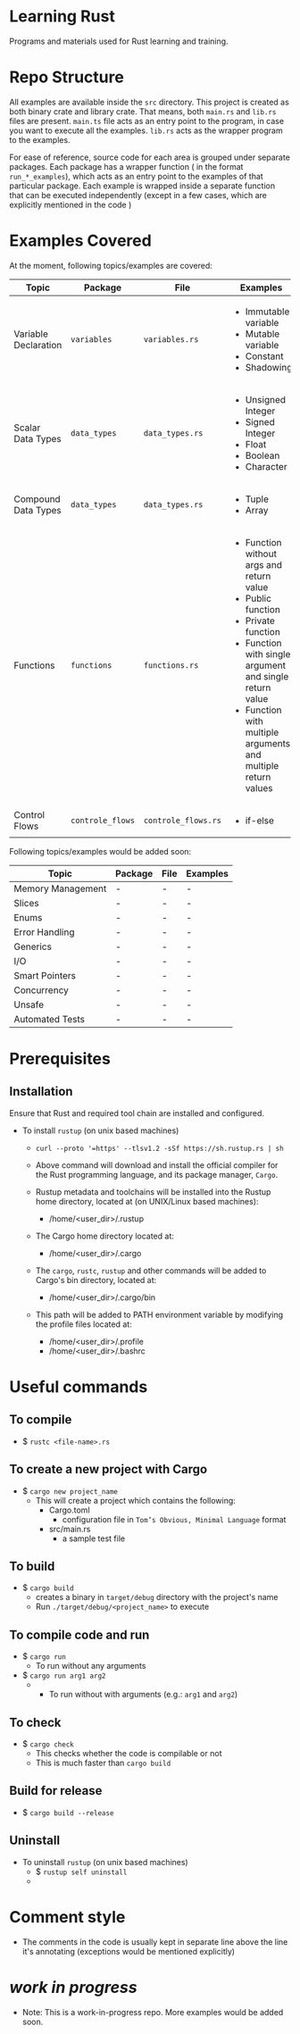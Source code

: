 # Learning Rust
Programs and materials used for Rust learning and training.

# Repo Structure
All examples are available inside the `src` directory. This project is created as both binary crate and library crate. That means, both `main.rs` and `lib.rs` files are present. 
`main.ts` file acts as an entry point to the program, in case you want to execute all the examples. `lib.rs` acts as the wrapper program to the examples. 

For ease of reference, source code for each area is grouped under separate packages. Each package has a wrapper function ( in the format `run_*_examples`), which acts as an entry point to the examples of that particular package. 
Each example is wrapped inside a separate function that can be executed independently (except in a few cases, which are explicitly mentioned in the code )

# Examples Covered

At the moment, following topics/examples are covered:

|Topic|Package|File|Examples|
|--|--|--|--|
|Variable Declaration|`variables`|`variables.rs`|<ul><li>Immutable variable</li><li>Mutable variable</li><li>Constant</li><li>Shadowing</li></ul> |
|Scalar Data Types|`data_types`|`data_types.rs`|<ul><li>Unsigned Integer</li><li>Signed Integer</li><li>Float</li><li>Boolean</li><li>Character</li></ul>|
|Compound Data Types|`data_types`|`data_types.rs`|<ul><li>Tuple</li><li>Array</li></ul>|
|Functions|`functions`|`functions.rs`|<ul><li>Function without args and return value</li><li>Public function</li><li>Private function</li><li>Function with single argument and single return value</li><li>Function with multiple arguments and multiple return values</li></ul>|
|Control Flows|`controle_flows`|`controle_flows.rs`|<ul><li>if-else</li></ul>|

Following topics/examples would be added soon:

|Topic|Package|File|Examples|
|--|--|--|--|
|Memory Management|-|-|-|
|Slices|-|-|-|
|Enums|-|-|-|
|Error Handling|-|-|-|
|Generics|-|-|-|
|I/O|-|-|-|
|Smart Pointers|-|-|-|
|Concurrency|-|-|-|
|Unsafe|-|-|-|
|Automated Tests|-|-|-|

 
# Prerequisites
## Installation
Ensure that Rust and required tool chain are installed and configured.

- To install `rustup` (on unix based machines)
    - `curl --proto '=https' --tlsv1.2 -sSf https://sh.rustup.rs | sh`
    
    - Above command will download and install the official compiler for the Rust
programming language, and its package manager, `Cargo`.

    - Rustup metadata and toolchains will be installed into the Rustup
home directory, located at (on UNIX/Linux based machines):

        - /home/<user_dir>/.rustup

    - The Cargo home directory located at:
        - /home/<user_dir>/.cargo

    - The `cargo`, `rustc`, `rustup` and other commands will be added to
Cargo's bin directory, located at:
        - /home/<user_dir>/.cargo/bin

    - This path will be added to PATH environment variable by
modifying the profile files located at:
        - /home/<user_dir>/.profile
        - /home/<user_dir>/.bashrc

# Useful commands

## To compile
- $ `rustc <file-name>.rs`

## To create a new project with Cargo
- $ `cargo new project_name`
    - This will create a project which contains the following:
        - Cargo.toml
            - configuration file in `Tom’s Obvious, Minimal Language` format   
        - src/main.rs
            - a sample test file

## To build
- $ `cargo build`
    - creates a binary in `target/debug` directory with the project's name
    - Run `./target/debug/<project_name>` to execute

## To compile code and run
- $ `cargo run`
  - To run without any arguments
- $ `cargo run arg1 arg2`
  -  - To run without with arguments (e.g.: `arg1` and `arg2`)

## To check
- $ `cargo check`
    - This checks whether the code is compilable or not 
    - This is much faster than `cargo build`

## Build for release
- $ `cargo build --release`

## Uninstall
- To uninstall `rustup` (on unix based machines)
    - $ `rustup self uninstall`
    - 
# Comment style
- The comments in the code is usually kept in separate line above the line it's annotating (exceptions would be mentioned explicitly)

# *work in progress*
- Note: This is a work-in-progress repo. More examples would be added soon. 